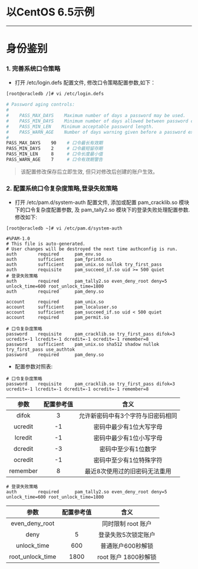 # 以CentOS 6.5示例

---

# 身份鉴别

### 1. 完善系统口令策略

* 打开 /etc/login.defs 配置文件, 修改口令策略配置参数,如下：

```bash
[root@oracledb /]# vi /etc/login.defs

# Password aging controls:
#
#    PASS_MAX_DAYS    Maximum number of days a password may be used.
#    PASS_MIN_DAYS    Minimum number of days allowed between password changes.
#    PASS_MIN_LEN    Minimum acceptable password length.
#    PASS_WARN_AGE    Number of days warning given before a password expires.
#
PASS_MAX_DAYS    90    # 口令最长有效期
PASS_MIN_DAYS    2     # 口令最短留存期       
PASS_MIN_LEN     8     # 口令长度最小值
PASS_WARN_AGE    7     # 口令有效期警告
```

> 该配置修改保存后立即生效, 但只对修改后创建的账户生效。

### 2. 配置系统口令复杂度策略,登录失败策略

* 打开 /etc/pam.d/system-auth 配置文件,  添加或配置 pam\_cracklib.so 模块下的口令复杂度配置参数, 及 pam\_tally2.so 模块下的登录失败处理配置参数.修改如下:

```
[root@oracledb ~]# vi /etc/pam.d/system-auth

#%PAM-1.0
# This file is auto-generated.
# User changes will be destroyed the next time authconfig is run.
auth        required      pam_env.so
auth        sufficient    pam_fprintd.so
auth        sufficient    pam_unix.so nullok try_first_pass
auth        requisite     pam_succeed_if.so uid >= 500 quiet
# 登录失败策略
auth        required      pam_tally2.so even_deny_root deny=5 unlock_time=600 root_unlock_time=1800
auth        required      pam_deny.so

account     required      pam_unix.so
account     sufficient    pam_localuser.so
account     sufficient    pam_succeed_if.so uid < 500 quiet
account     required      pam_permit.so

# 口令复杂度策略
password    requisite     pam_cracklib.so try_first_pass difok=3 ucredit=-1 lcredit=-1 dcredit=-1 ocredit=-1 remember=8
password    sufficient    pam_unix.so sha512 shadow nullok try_first_pass use_authtok
password    required      pam_deny.so
```

* 配置参数对照表:

```
# 口令复杂度策略
password    requisite     pam_cracklib.so try_first_pass difok=3 ucredit=-1 lcredit=-1 dcredit=-1 ocredit=-1 remember=8
```

| 参数 | 配置参考值 | 含义 |
| :---: | :---: | :---: |
| difok | 3 | 允许新密码中有3个字符与旧密码相同 |
| ucredit | -1 | 密码中最少有1位大写字母 |
| lcredit | -1 | 密码中最少有1位小写字母 |
| dcredit | -3 | 密码中至少有1位数字 |
| ocredit | -1 | 密码中至少有1位特殊字符 |
| remember | 8 | 最近8次使用过的旧密码无法重用 |





```
# 登录失败策略
auth        required      pam_tally2.so even_deny_root deny=5 unlock_time=600 root_unlock_time=1800
```

| 参数 | 配置参考值 | 含义 |
| :---: | :---: | :---: |
| even\_deny\_root |  | 同时限制 root 账户 |
| deny | 5 | 登录失败5次锁定账户 |
| unlock\_time | 600 | 普通账户600秒解锁 |
| root\_unlock\_time | 1800 | root 账户 1800秒解锁 |



